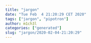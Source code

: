 ```yaml
---
title: "jargon"
date: "Tue Feb  4 21:20:29 CET 2020"
tags: ["jargon", "pipotron"]
author: m1ch3l
categories: ["generated"]
slug: "jargon/2020-02-04-21:20:29"
---
```



